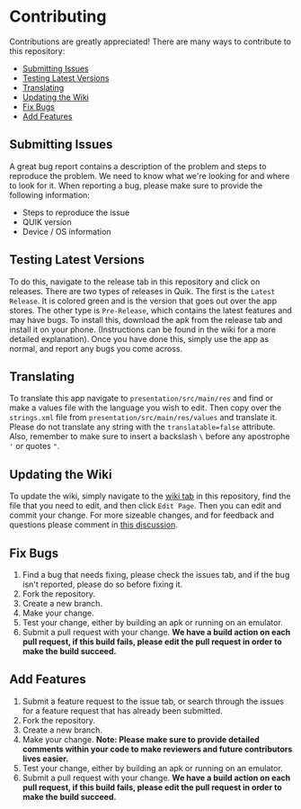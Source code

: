 # Contributing
Contributions are greatly appreciated! There are many ways to contribute to this repository:
* [Submitting Issues](#submitting-Issues)
* [Testing Latest Versions](#testing-latest-versions)
* [Translating](#translating)
* [Updating the Wiki](#updating-the-wiki)
* [Fix Bugs](#fix-bugs)
* [Add Features](#add-features)
## Submitting Issues
A great bug report contains a description of the problem and steps to reproduce the problem. We need to know what we're looking for and where to look for it.
When reporting a bug, please make sure to provide the following information:
* Steps to reproduce the issue
* QUIK version
* Device / OS information
## Testing Latest Versions
To do this, navigate to the release tab in this repository and click on releases. There are two types of releases in Quik. The first is the `Latest Release`.  It is colored green and is the version that goes out over the app stores. The other type is `Pre-Release`, which contains the latest features and may have bugs. To install this, download the apk from the release tab and install it on your phone. (Instructions can be found in the wiki for a more detailed explanation).
Once you have done this, simply use the app as normal, and report any bugs you come across.
## Translating 
To translate this app navigate to `presentation/src/main/res` and find or make a values file with the language you wish to edit. Then copy over the `strings.xml` file from `presentation/src/main/res/values` and translate it. Please do not translate any string with the `translatable=false` attribute. Also, remember to make sure to insert a backslash `\` before any apostrophe `'` or quotes `"`.
<!--
## Translations

If you'd like to add translations to QUIK, please join the project on [Crowdin](https://crowdin.com/project/qksms). Translations that are committed directly to source files will not be accepted.
-->
## Updating the Wiki 
To update the wiki, simply navigate to the [wiki tab](https://github.com/octoshrimpy/quik/wiki) in this repository, find the file that you need to edit, and then click `Edit Page`. Then you can edit and commit your change. For more sizeable changes, and for feedback and questions please comment in [this discussion](https://github.com/octoshrimpy/quik/discussions/174).
## Fix Bugs 
1. Find a bug that needs fixing, please check the issues tab, and if the bug isn't reported, please do so before fixing it.
2. Fork the repository.
3. Create a new branch.
4. Make your change.
5. Test your change, either by building an apk or running on an emulator.
6. Submit a pull request with your change.
**We have a build action on each pull request, if this build fails, please edit the pull request in order to make the build succeed.**
## Add Features 
1. Submit a feature request to the issue tab, or search through the issues for a feature request that has already been submitted.
2. Fork the repository.
3. Create a new branch.
4. Make your change. **Note: Please make sure to provide detailed comments within your code to make reviewers and future contributors lives easier.**
5. Test your change, either by building an apk or running on an emulator.
6. Submit a pull request with your change.
**We have a build action on each pull request, if this build fails, please edit the pull request in order to make the build succeed.**
